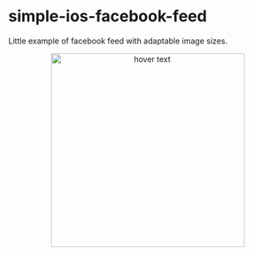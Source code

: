 # simple-ios-facebook-feed
Little example  of facebook feed  with adaptable image sizes.

<p align="center">
  <img src="https://ibb.co/qrFYQzN" width="350" title="hover text">
</p>


